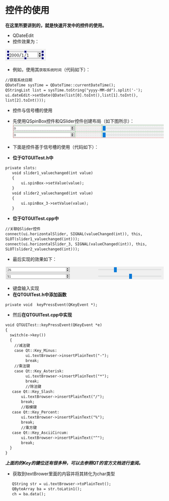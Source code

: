 # 控件的使用
**在这里所要讲到的，就是快速开发中的控件的使用。**

+ QDateEdit
 + 控件效果为：

 ![](./image/dateEdit.png)

 + 例如，使用其`获取系统时间`（代码如下）：

 ```
 //获取系统日期
 QDateTime sysTime = QDateTime::currentDateTime();
 QStringList list = sysTime.toString("yyyy-MM-dd").split('-');
 ui.dateEdit->setDate(QDate(list[0].toInt(),list[1].toInt(), list[2].toInt()));
 ```

+ 控件与信号槽的使用
 + 先使用QSpinBox控件和QSlider控件创建布局（如下图所示）：
 ![](./image/SpinBox.png)
 + 下面是控件基于信号槽的使用（代码如下）：

 + **位于QTGUITest.h中**

 ```
 private slots:
	void slider1_valuechanged(int value)
	{
		ui.spinBox->setValue(value);
	}
	void slider2_valuechanged(int value)
	{
		ui.spinBox_3->setValue(value);
	}
 ```

 + **位于QTGUITest.cpp中**

 ```
 //关联QSlider控件
 connect(ui.horizontalSlider, SIGNAL(valueChanged(int)), this, SLOT(slider1_valuechanged(int)));
 connect(ui.horizontalSlider_3, SIGNAL(valueChanged(int)), this, SLOT(slider2_valuechanged(int)));
 ```

 + 最后实现的效果如下：

 ![](./image/QSpinBoxFinish.png)

 + 键盘输入实现
 + **在QTGUITest.h中添加函数**

 ```
 private void  keyPressEvent(QKeyEvent *);
 ```

 + 然后**在QTGUITest.cpp中实现**

 ```
 void QTGUITest::keyPressEvent(QKeyEvent *e)
 {
   switch(e->key())
   {
     //减法键
     case Qt::Key_Minus:
          ui.textBrowser->insertPlainText("-");
          break;
     //乘法键
     case Qt::Key_Asterisk:
          ui.textBrowser->insertPlainText("*");
          break;
          //除法键
  	case Qt::Key_Slash:
  		ui.textBrowser->insertPlainText("/");
  		break;
  		//取模键
  	case Qt::Key_Percent:
  		ui.textBrowser->insertPlainText("%");
  		break;
  		//乘方键
  	case Qt::Key_AsciiCircum:
  		ui.textBrowser->insertPlainText("^");
  		break;
   }
 }
 ```

 ***上面的的Key的键位还有很多种，可以去参照QT的官方文档进行查阅。***

 + 获取到textBrower里面的内容并将其转化为char类型

 ```
	QString str = ui.textBrowser->toPlainText();
	QByteArray ba = str.toLatin1();
	ch = ba.data();
 ```
